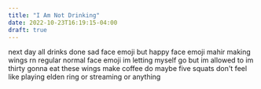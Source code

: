 ```yaml
---
title: "I Am Not Drinking"
date: 2022-10-23T16:19:15-04:00
draft: true
---
```


next day all drinks done sad face emoji but happy face emoji mahir making wings rn regular normal face emoji im letting myself go but im allowed to im thirty gonna eat these wings make coffee do maybe five squats don't feel like playing elden ring or streaming or anything